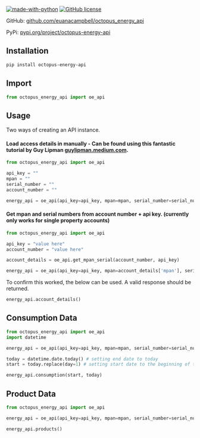 [![made-with-python](https://img.shields.io/badge/Made%20with-Python-1f425f.svg)](https://www.python.org/) [![GitHub license](https://img.shields.io/github/license/Naereen/StrapDown.js.svg)](https://github.com/Naereen/StrapDown.js/blob/master/LICENSE)

GitHub: [github.com/euanacampbell/octopus_energy_api](https://github.com/euanacampbell/octopus_energy_api)

PyPi: [pypi.org/project/octopus-energy-api](https://pypi.org/project/octopus-energy-api/)

## Installation

```bash
pip install octopus-energy-api
```

## Import

```python
from octopus_energy_api import oe_api
```

## Usage
Two ways of creating an API instance.

#### Load access details in manually - Can be found using this fantastic tutorial by Guy Lipman [guylipman.medium.com](https://guylipman.medium.com/accessing-your-octopus-smart-meter-data-3f3905ca8fec).

```python
from octopus_energy_api import oe_api

api_key = ""
mpan = ""
serial_number = ""
account_number = ""

energy_api = oe_api(api_key=api_key, mpan=mpan, serial_number=serial_number, account_number=account_number)
```

#### Get mpan and serial numbers from account number + api key. (currently only works for single property accounts)

```python
from octopus_energy_api import oe_api

api_key = "value here"
account_number = "value here"

account_details = oe_api.get_mpan_serial(account_number, api_key)

energy_api = oe_api(api_key=api_key, mpan=account_details['mpan'], serial_number=account_details['serial_numbers'][1], account_number=account_number)
```

To confirm this worked, the below can be used. A valid response should be returned.

```python
energy_api.account_details()
```

## Consumption Data

```python
from octopus_energy_api import oe_api
import datetime

energy_api = oe_api(api_key=api_key, mpan=mpan, serial_number=serial_number, account_number=account_number)

today = datetime.date.today() # setting end date to today
start = today.replace(day=1) # setting start date to the beginning of the month

energy_api.consumption(start, today)
```

## Product Data

```python
from octopus_energy_api import oe_api

energy_api = oe_api(api_key=api_key, mpan=mpan, serial_number=serial_number, account_number=account_number)

energy_api.products()
```
